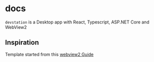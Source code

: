 # docs

`devstation` is a Desktop app with React, Typescript, ASP.NET Core and WebView2

## Inspiration

Template started from this [webview2 Guide](https://www.codementor.io/@gabrieleferreri/write-a-desktop-app-with-react-typescript-asp-net-core-and-webview2-1irclqmu8f)
